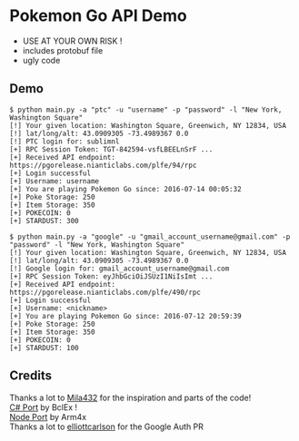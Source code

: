 # Pokemon Go API Demo

 * USE AT YOUR OWN RISK !
 * includes protobuf file
 * ugly code

## Demo

    $ python main.py -a "ptc" -u "username" -p "password" -l "New York, Washington Square"
    [!] Your given location: Washington Square, Greenwich, NY 12834, USA
    [!] lat/long/alt: 43.0909305 -73.4989367 0.0
    [!] PTC login for: sublimnl
    [+] RPC Session Token: TGT-842594-vsfLBEELnSrF ...
    [+] Received API endpoint: https://pgorelease.nianticlabs.com/plfe/94/rpc
    [+] Login successful
    [+] Username: username
    [+] You are playing Pokemon Go since: 2016-07-14 00:05:32
    [+] Poke Storage: 250
    [+] Item Storage: 350
    [+] POKECOIN: 0
    [+] STARDUST: 300

    $ python main.py -a "google" -u "gmail_account_username@gmail.com" -p "password" -l "New York, Washington Square"
    [!] Your given location: Washington Square, Greenwich, NY 12834, USA
    [!] lat/long/alt: 43.0909305 -73.4989367 0.0
    [!] Google login for: gmail_account_username@gmail.com
    [+] RPC Session Token: eyJhbGciOiJSUzI1NiIsImt ...
    [+] Received API endpoint: https://pgorelease.nianticlabs.com/plfe/490/rpc
    [+] Login successful
    [+] Username: <nickname>
    [+] You are playing Pokemon Go since: 2016-07-12 20:59:39
    [+] Poke Storage: 250
    [+] Item Storage: 350
    [+] POKECOIN: 0
    [+] STARDUST: 100


## Credits
Thanks a lot to [Mila432](https://github.com/Mila432/Pokemon_Go_API) for the inspiration and parts of the code!  
[C# Port](https://github.com/BclEx/pokemongo-api-demo.net) by BclEx !  
[Node Port](https://github.com/Armax/Poke.io) by Arm4x  
Thanks a lot to [elliottcarlson](https://github.com/elliottcarlson) for the Google Auth PR
